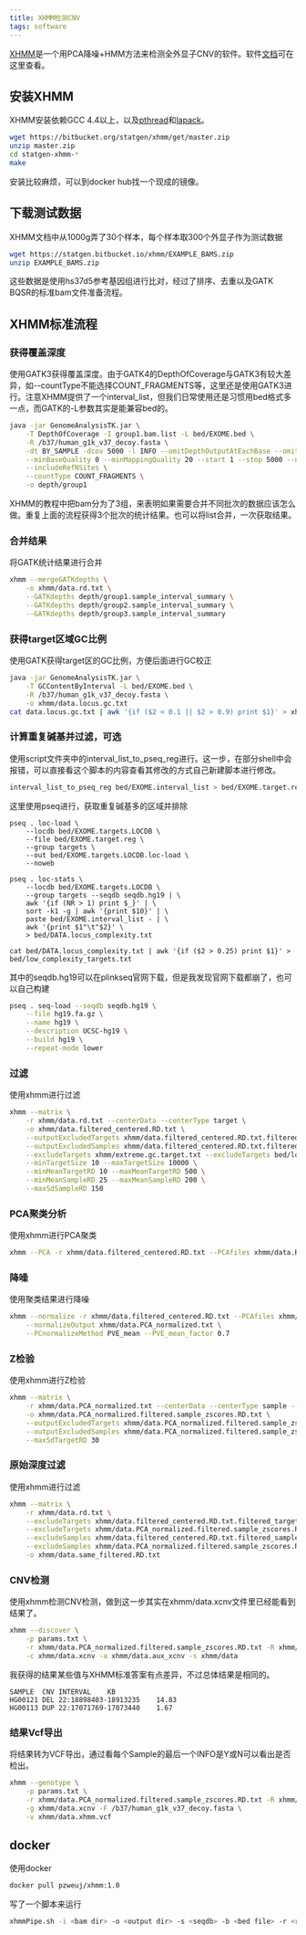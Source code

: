 ```yaml
---
title: XHMM检测CNV
tags: software
---
```




[XHMM](https://bitbucket.org/statgen/xhmm/src/master/)是一个用PCA降噪+HMM方法来检测全外显子CNV的软件。软件[文档](https://statgen.bitbucket.io/xhmm/tutorial.html)可在这里查看。



## 安装XHMM

XHMM安装依赖GCC 4.4以上，以及[pthread](https://hpc-tutorials.llnl.gov/posix/)和[lapack](http://www.netlib.org/lapack/)。

```bash
wget https://bitbucket.org/statgen/xhmm/get/master.zip
unzip master.zip
cd statgen-xhmm-*
make
```

安装比较麻烦，可以到docker hub找一个现成的镜像。



## 下载测试数据

XHMM文档中从1000g弄了30个样本，每个样本取300个外显子作为测试数据
```bash
wget https://statgen.bitbucket.io/xhmm/EXAMPLE_BAMS.zip
unzip EXAMPLE_BAMS.zip
```

这些数据是使用hs37d5参考基因组进行比对，经过了排序、去重以及GATK BQSR的标准bam文件准备流程。



## XHMM标准流程

### 获得覆盖深度
使用GATK3获得覆盖深度。由于GATK4的DepthOfCoverage与GATK3有较大差异，如--countType不能选择COUNT_FRAGMENTS等，这里还是使用GATK3进行。注意XHMM提供了一个interval_list，但我们日常使用还是习惯用bed格式多一点，而GATK的-L参数其实是能兼容bed的。

```bash
java -jar GenomeAnalysisTK.jar \
	-T DepthOfCoverage -I group1.bam.list -L bed/EXOME.bed \
	-R /b37/human_g1k_v37_decoy.fasta \
	-dt BY_SAMPLE -dcov 5000 -l INFO --omitDepthOutputAtEachBase --omitLocusTable \
	--minBaseQuality 0 --minMappingQuality 20 --start 1 --stop 5000 --nBins 200 \
	--includeRefNSites \
	--countType COUNT_FRAGMENTS \
	-o depth/group1
```

XHMM的教程中把bam分为了3组，来表明如果需要合并不同批次的数据应该怎么做。重复上面的流程获得3个批次的统计结果。也可以将list合并，一次获取结果。



### 合并结果

将GATK统计结果进行合并
```bash
xhmm --mergeGATKdepths \
	-o xhmm/data.rd.txt \
	--GATKdepths depth/group1.sample_interval_summary \
	--GATKdepths depth/group2.sample_interval_summary \
	--GATKdepths depth/group3.sample_interval_summary
```



### 获得target区域GC比例

使用GATK获得target区的GC比例，方便后面进行GC校正
```bash
java -jar GenomeAnalysisTK.jar \
	-T GCContentByInterval -L bed/EXOME.bed \
	-R /b37/human_g1k_v37_decoy.fasta \
	-o xhmm/data.locus.gc.txt
cat data.locus.gc.txt | awk '{if ($2 < 0.1 || $2 > 0.9) print $1}' > xhmm/extreme.gc.target.txt
```



### 计算重复碱基并过滤，可选

使用script文件夹中的interval_list_to_pseq_reg进行。这一步，在部分shell中会报错，可以直接看这个脚本的内容查看其修改的方式自己新建脚本进行修改。
```bash
interval_list_to_pseq_reg bed/EXOME.interval_list > bed/EXOME.target.reg
```

这里使用pseq进行，获取重复碱基多的区域并排除
```
pseq . loc-load \
	--locdb bed/EXOME.targets.LOCDB \
	--file bed/EXOME.target.reg \
	--group targets \
	--out bed/EXOME.targets.LOCDB.loc-load \
	--noweb

pseq . loc-stats \
	--locdb bed/EXOME.targets.LOCDB \
	--group targets --seqdb seqdb.hg19 | \
	awk '{if (NR > 1) print $_}' | \
	sort -k1 -g | awk '{print $10}' | \
	paste bed/EXOME.interval_list - | \
	awk '{print $1"\t"$2}' \
	> bed/DATA.locus_complexity.txt

cat bed/DATA.locus_complexity.txt | awk '{if ($2 > 0.25) print $1}' > bed/low_complexity_targets.txt
```



其中的seqdb.hg19可以在plinkseq官网下载，但是我发现官网下载都崩了，也可以自己构建

```bash
pseq . seq-load --seqdb seqdb.hg19 \
	--file hg19.fa.gz \
	--name hg19 \
	--description UCSC-hg19 \
	--build hg19 \
	--repeat-mode lower
```




### 过滤

使用xhmm进行过滤

```bash
xhmm --matrix \
	-r xhmm/data.rd.txt --centerData --centerType target \
	-o xhmm/data.filtered_centered.RD.txt \
	--outputExcludedTargets xhmm/data.filtered_centered.RD.txt.filtered_targets.txt \
	--outputExcludedSamples xhmm/data.filtered_centered.RD.txt.filtered_samples.txt \
	--excludeTargets xhmm/extreme.gc.target.txt --excludeTargets bed/low_complexity_targets.txt \
	--minTargetSize 10 --maxTargetSize 10000 \
	--minMeanTargetRD 10 --maxMeanTargetRD 500 \
	--minMeanSampleRD 25 --maxMeanSampleRD 200 \
	--maxSdSampleRD 150
```



### PCA聚类分析

使用xhmm进行PCA聚类
```bash
xhmm --PCA -r xhmm/data.filtered_centered.RD.txt --PCAfiles xhmm/data.RD.PCA
```



### 降噪

使用聚类结果进行降噪
```bash
xhmm --normalize -r xhmm/data.filtered_centered.RD.txt --PCAfiles xhmm/data.RD.PCA \
	--normalizeOutput xhmm/data.PCA_normalized.txt \
	--PCnormalizeMethod PVE_mean --PVE_mean_factor 0.7
```



### Z检验

使用xhmm进行Z检验
```bash
xhmm --matrix \
	-r xhmm/data.PCA_normalized.txt --centerData --centerType sample --zScoreData \
	-o xhmm/data.PCA_normalized.filtered.sample_zscores.RD.txt \
	--outputExcludedTargets xhmm/data.PCA_normalized.filtered.sample_zscores.RD.txt.filtered_targets.txt \
	--outputExcludedSamples xhmm/data.PCA_normalized.filtered.sample_zscores.RD.txt.filtered_samples.txt \
	--maxSdTargetRD 30
```



### 原始深度过滤

使用xhmm进行过滤
```bash
xhmm --matrix \
	-r xhmm/data.rd.txt \
	--excludeTargets xhmm/data.filtered_centered.RD.txt.filtered_targets.txt \
	--excludeTargets xhmm/data.PCA_normalized.filtered.sample_zscores.RD.txt.filtered_targets.txt \
	--excludeSamples xhmm/data.filtered_centered.RD.txt.filtered_samples.txt \
	--excludeSamples xhmm/data.PCA_normalized.filtered.sample_zscores.RD.txt.filtered_samples.txt \
	-o xhmm/data.same_filtered.RD.txt
```



### CNV检测

使用xhmm检测CNV检测，做到这一步其实在xhmm/data.xcnv文件里已经能看到结果了。
```bash
xhmm --discover \
	-p params.txt \
	-r xhmm/data.PCA_normalized.filtered.sample_zscores.RD.txt -R xhmm/data.same_filtered.RD.txt \
	-c xhmm/data.xcnv -a xhmm/data.aux_xcnv -s xhmm/data
```

我获得的结果某些值与XHMM标准答案有点差异，不过总体结果是相同的。
```
SAMPLE	CNV	INTERVAL	KB
HG00121	DEL	22:18898403-18913235	14.83
HG00113	DUP	22:17071769-17073440	1.67
```



### 结果Vcf导出

将结果转为VCF导出，通过看每个Sample的最后一个INFO是Y或N可以看出是否检出。
```bash
xhmm --genotype \
	-p params.txt \
	-r xhmm/data.PCA_normalized.filtered.sample_zscores.RD.txt -R xhmm/data.same_filtered.RD.txt \
	-g xhmm/data.xcnv -F /b37/human_g1k_v37_decoy.fasta \
	-v xhmm/data.xhmm.vcf
```



## docker

使用docker
```bash
docker pull pzweuj/xhmm:1.0
```

写了一个脚本来运行
```bash
xhmmPipe.sh -i <bam dir> -o <output dir> -s <seqdb> -b <bed file> -r <ref.fa>
```